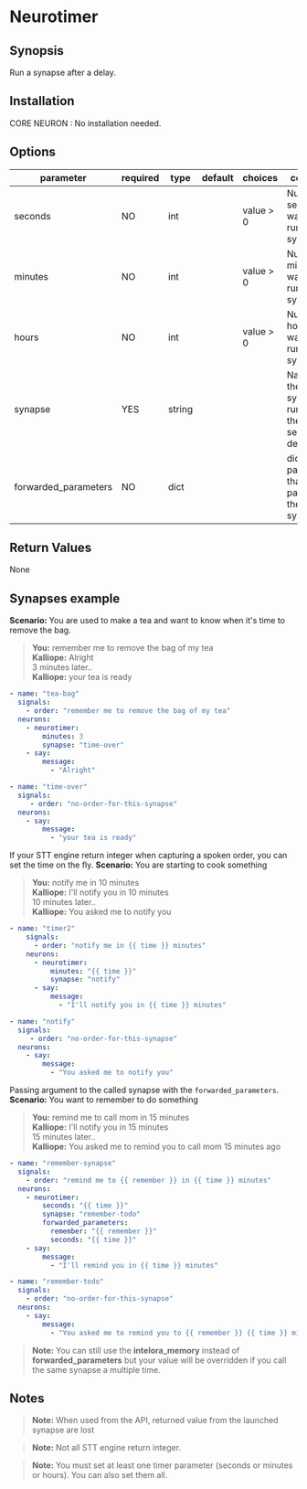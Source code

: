 # Neurotimer

## Synopsis

Run a synapse after a delay.

## Installation

CORE NEURON : No installation needed. 

## Options

| parameter            | required | type   | default | choices   | comment                                                      |
|----------------------|----------|--------|---------|-----------|--------------------------------------------------------------|
| seconds              | NO       | int    |         | value > 0 | Number of second to wait before running the synapse          |
| minutes              | NO       | int    |         | value > 0 | Number of minutes to wait before running the synapse         |
| hours                | NO       | int    |         | value > 0 | Number of hours to wait before running the synapse           |
| synapse              | YES      | string |         |           | Name of the synapse to run after the selected delay          |
| forwarded_parameters | NO       | dict   |         |           | dict of parameters that will be passed to the called synapse |

## Return Values

None

## Synapses example


**Scenario:** You are used to make a tea and want to know when it's time to remove the bag.
> **You:** remember me to remove the bag of my tea<br>
**Kalliope:** Alright<br>
3 minutes later..<br>
**Kalliope:** your tea is ready

```yml
- name: "tea-bag"
  signals:
    - order: "remember me to remove the bag of my tea"
  neurons:
    - neurotimer:
        minutes: 3
        synapse: "time-over"
    - say:
        message:
          - "Alright"

- name: "time-over"
  signals:
     - order: "no-order-for-this-synapse"
  neurons:
    - say:
        message:
          - "your tea is ready" 
```

If your STT engine return integer when capturing a spoken order, you can set the time on the fly.
**Scenario:** You are starting to cook something
> **You:** notify me in 10 minutes<br>
**Kalliope:** I'll notify you in 10 minutes<br>
10 minutes later..<br>
**Kalliope:** You asked me to notify you

```yml
- name: "timer2"
    signals:
      - order: "notify me in {{ time }} minutes"
    neurons:
      - neurotimer:
          minutes: "{{ time }}"
          synapse: "notify"
      - say:
          message:
            - "I'll notify you in {{ time }} minutes"

- name: "notify"
  signals:
     - order: "no-order-for-this-synapse"
  neurons:
    - say:
        message:
          - "You asked me to notify you" 
```

Passing argument to the called synapse with the `forwarded_parameters`.
**Scenario:** You want to remember to do something
> **You:** remind me to call mom in 15 minutes<br>
**Kalliope:** I'll notify you in 15 minutes<br>
15 minutes later..<br>
**Kalliope:** You asked me to remind you to call mom 15 minutes ago
```yml
- name: "remember-synapse"
  signals:
    - order: "remind me to {{ remember }} in {{ time }} minutes"
  neurons:
    - neurotimer:
        seconds: "{{ time }}"
        synapse: "remember-todo"
        forwarded_parameters:
          remember: "{{ remember }}"
          seconds: "{{ time }}"
    - say:
        message:
          - "I'll remind you in {{ time }} minutes"

- name: "remember-todo"
  signals:
    - order: "no-order-for-this-synapse"
  neurons:
    - say:
        message:
          - "You asked me to remind you to {{ remember }} {{ time }} minutes ago"
```
> **Note:** You can still use the **intelora_memory** instead of **forwarded_parameters** but your value will be overridden if you call the same synapse a multiple time.

## Notes

> **Note:** When used from the API, returned value from the launched synapse are lost

> **Note:** Not all STT engine return integer.

> **Note:** You must set at least one timer parameter (seconds or minutes or hours). You can also set them all.